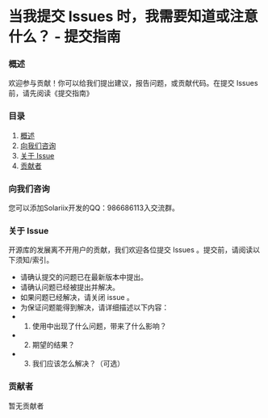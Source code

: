 # 当我提交 Issues 时，我需要知道或注意什么？ - 提交指南
### 概述
欢迎参与贡献！你可以给我们提出建议，报告问题，或贡献代码。在提交 Issues 前，请先阅读《提交指南》
### 目录
1. [ 概述](#概览)  
1. [ 向我们咨询](#向我们咨询)  
2. [ 关于 Issue](#关于%20Issue)  
3. [ 贡献者](#贡献者)

### 向我们咨询
您可以添加Solariix开发的QQ：986686113入交流群。
### 关于 Issue
开源库的发展离不开用户的贡献，我们欢迎各位提交 Issues 。提交前，请阅读以下须知/索引。  
* 请确认提交的问题已在最新版本中提出。
* 请确认问题已经被提出并解决。
* 如果问题已经解决，请关闭 issue 。
* 为保证问题能得到解决，请详细描述以下内容：
* 1. 使用中出现了什么问题，带来了什么影响？
* 2. 期望的结果？
* 3. 我们应该怎么解决？（可选）
### 贡献者
暂无贡献者
